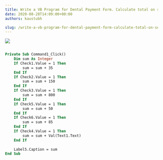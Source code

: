 ```yaml
---
title: Write a VB Program for Dental Payment Form. Calculate total on selected options from check boxes.
date: 2020-08-28T14:09:00+00:00
authors: kaustubh

slug: /write-a-vb-program-for-dental-payment-form-calculate-total-on-selected-options-from-check-boxes/
---
```


[![](https://1.bp.blogspot.com/-9tOY8WBDRFc/X0kP6uZf5LI/AAAAAAAAffw/m5k1N-KmDsAs9bO0cPmTPRbvt7Etf1gUgCLcBGAsYHQ/s320/1.png)](https://1.bp.blogspot.com/-9tOY8WBDRFc/X0kP6uZf5LI/AAAAAAAAffw/m5k1N-KmDsAs9bO0cPmTPRbvt7Etf1gUgCLcBGAsYHQ/s499/1.png)


```vb title="file.vb"
  
Private Sub Command1_Click()  
	Dim sum As Integer  
	If Check1.Value = 1 Then  
		sum = sum + 35  
	End If  
	If Check2.Value = 1 Then  
		sum = sum + 150  
	End If  
	If Check3.Value = 1 Then  
		sum = sum + 800  
	End If  
	If Check5.Value = 1 Then  
		sum = sum + 50  
	End If  
	If Check6.Value = 1 Then  
		sum = sum + 85  
	End If  
	If Check4.Value = 1 Then  
		sum = sum + Val(Text1.Text)  
	End If  
	  
	Label5.Caption = sum  
End Sub  
  
  
  
  
  

```
